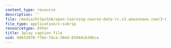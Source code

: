 ```yaml
---
content_type: resource
description: ''
file: /media/https%3A/open-learning-course-data-rc.s3.amazonaws.com/3-091sc-introduction-to-solid-state-chemistry-fall-2010/9d63207077be7dca38ed0394dcb36bca_StY_01uUFSY.srt
file_type: application/x-subrip
resourcetype: Other
title: 3play caption file
uid: 9d632070-77be-7dca-38ed-0394dcb36bca
---
```

